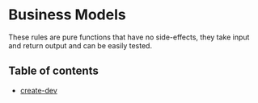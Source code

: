 # Business Models

These rules are pure functions that have no side-effects, they take input and
return output and can be easily tested.

## Table of contents

- [create-dev](create-dev.js)
